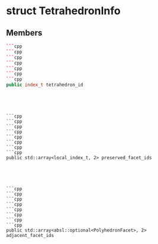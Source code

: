 # struct TetrahedronInfo


## Members

```cpp
```cpp
```cpp
```cpp
```cpp
```cpp
```cpp
```cpp
public index_t tetrahedron_id
```
```
```
```
```
```
```
```

```cpp
```cpp
```cpp
```cpp
```cpp
```cpp
```cpp
```cpp
public std::array<local_index_t, 2> preserved_facet_ids
```
```
```
```
```
```
```
```

```cpp
```cpp
```cpp
```cpp
```cpp
```cpp
```cpp
```cpp
public std::array<absl::optional<PolyhedronFacet>, 2> adjacent_facet_ids
```
```
```
```
```
```
```
```



